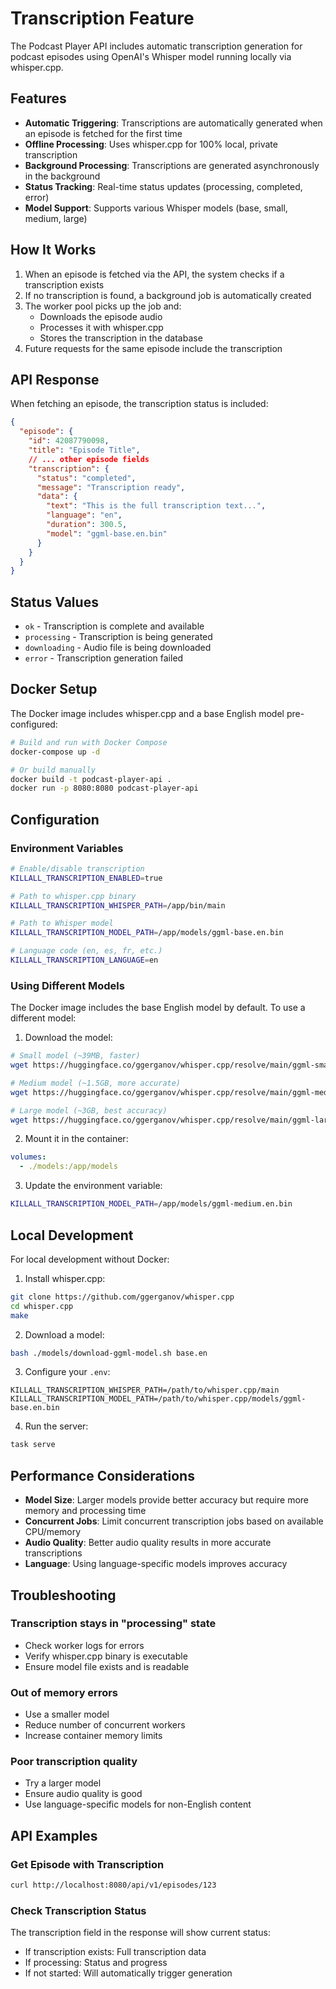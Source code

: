 # Transcription Feature

The Podcast Player API includes automatic transcription generation for podcast episodes using OpenAI's Whisper model running locally via whisper.cpp.

## Features

- **Automatic Triggering**: Transcriptions are automatically generated when an episode is fetched for the first time
- **Offline Processing**: Uses whisper.cpp for 100% local, private transcription
- **Background Processing**: Transcriptions are generated asynchronously in the background
- **Status Tracking**: Real-time status updates (processing, completed, error)
- **Model Support**: Supports various Whisper models (base, small, medium, large)

## How It Works

1. When an episode is fetched via the API, the system checks if a transcription exists
2. If no transcription is found, a background job is automatically created
3. The worker pool picks up the job and:
   - Downloads the episode audio
   - Processes it with whisper.cpp
   - Stores the transcription in the database
4. Future requests for the same episode include the transcription

## API Response

When fetching an episode, the transcription status is included:

```json
{
  "episode": {
    "id": 42087790098,
    "title": "Episode Title",
    // ... other episode fields
    "transcription": {
      "status": "completed",
      "message": "Transcription ready",
      "data": {
        "text": "This is the full transcription text...",
        "language": "en",
        "duration": 300.5,
        "model": "ggml-base.en.bin"
      }
    }
  }
}
```

## Status Values

- `ok` - Transcription is complete and available
- `processing` - Transcription is being generated
- `downloading` - Audio file is being downloaded
- `error` - Transcription generation failed

## Docker Setup

The Docker image includes whisper.cpp and a base English model pre-configured:

```bash
# Build and run with Docker Compose
docker-compose up -d

# Or build manually
docker build -t podcast-player-api .
docker run -p 8080:8080 podcast-player-api
```

## Configuration

### Environment Variables

```bash
# Enable/disable transcription
KILLALL_TRANSCRIPTION_ENABLED=true

# Path to whisper.cpp binary
KILLALL_TRANSCRIPTION_WHISPER_PATH=/app/bin/main

# Path to Whisper model
KILLALL_TRANSCRIPTION_MODEL_PATH=/app/models/ggml-base.en.bin

# Language code (en, es, fr, etc.)
KILLALL_TRANSCRIPTION_LANGUAGE=en
```

### Using Different Models

The Docker image includes the base English model by default. To use a different model:

1. Download the model:
```bash
# Small model (~39MB, faster)
wget https://huggingface.co/ggerganov/whisper.cpp/resolve/main/ggml-small.en.bin

# Medium model (~1.5GB, more accurate)
wget https://huggingface.co/ggerganov/whisper.cpp/resolve/main/ggml-medium.en.bin

# Large model (~3GB, best accuracy)
wget https://huggingface.co/ggerganov/whisper.cpp/resolve/main/ggml-large.bin
```

2. Mount it in the container:
```yaml
volumes:
  - ./models:/app/models
```

3. Update the environment variable:
```bash
KILLALL_TRANSCRIPTION_MODEL_PATH=/app/models/ggml-medium.en.bin
```

## Local Development

For local development without Docker:

1. Install whisper.cpp:
```bash
git clone https://github.com/ggerganov/whisper.cpp
cd whisper.cpp
make
```

2. Download a model:
```bash
bash ./models/download-ggml-model.sh base.en
```

3. Configure your `.env`:
```env
KILLALL_TRANSCRIPTION_WHISPER_PATH=/path/to/whisper.cpp/main
KILLALL_TRANSCRIPTION_MODEL_PATH=/path/to/whisper.cpp/models/ggml-base.en.bin
```

4. Run the server:
```bash
task serve
```

## Performance Considerations

- **Model Size**: Larger models provide better accuracy but require more memory and processing time
- **Concurrent Jobs**: Limit concurrent transcription jobs based on available CPU/memory
- **Audio Quality**: Better audio quality results in more accurate transcriptions
- **Language**: Using language-specific models improves accuracy

## Troubleshooting

### Transcription stays in "processing" state
- Check worker logs for errors
- Verify whisper.cpp binary is executable
- Ensure model file exists and is readable

### Out of memory errors
- Use a smaller model
- Reduce number of concurrent workers
- Increase container memory limits

### Poor transcription quality
- Try a larger model
- Ensure audio quality is good
- Use language-specific models for non-English content

## API Examples

### Get Episode with Transcription
```bash
curl http://localhost:8080/api/v1/episodes/123
```

### Check Transcription Status
The transcription field in the response will show current status:
- If transcription exists: Full transcription data
- If processing: Status and progress
- If not started: Will automatically trigger generation